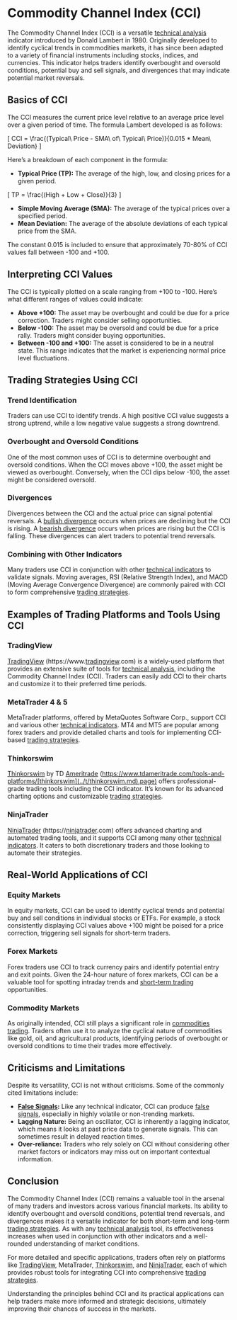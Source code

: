 # Commodity Channel Index (CCI)

The Commodity Channel Index (CCI) is a versatile [technical analysis](../t/technical_analysis.md) indicator introduced by Donald Lambert in 1980. Originally developed to identify cyclical trends in commodities markets, it has since been adapted to a variety of financial instruments including stocks, indices, and currencies. This indicator helps traders identify overbought and oversold conditions, potential buy and sell signals, and divergences that may indicate potential market reversals.

## Basics of CCI

The CCI measures the current price level relative to an average price level over a given period of time. The formula Lambert developed is as follows:

\[ CCI = \frac{(Typical\ Price - SMA\ of\ Typical\ Price)}{0.015 * Mean\ Deviation} \]

Here’s a breakdown of each component in the formula:

- **Typical Price (TP):** The average of the high, low, and closing prices for a given period.

\[ TP = \frac{(High + Low + Close)}{3} \]

- **Simple Moving Average (SMA):** The average of the typical prices over a specified period.
- **Mean Deviation:** The average of the absolute deviations of each typical price from the SMA.

The constant 0.015 is included to ensure that approximately 70-80% of CCI values fall between -100 and +100.

## Interpreting CCI Values

The CCI is typically plotted on a scale ranging from +100 to -100. Here’s what different ranges of values could indicate:

- **Above +100:** The asset may be overbought and could be due for a price correction. Traders might consider selling opportunities.
- **Below -100:** The asset may be oversold and could be due for a price rally. Traders might consider buying opportunities.
- **Between -100 and +100:** The asset is considered to be in a neutral state. This range indicates that the market is experiencing normal price level fluctuations.

## Trading Strategies Using CCI

### Trend Identification

Traders can use CCI to identify trends. A high positive CCI value suggests a strong uptrend, while a low negative value suggests a strong downtrend.

### Overbought and Oversold Conditions

One of the most common uses of CCI is to determine overbought and oversold conditions. When the CCI moves above +100, the asset might be viewed as overbought. Conversely, when the CCI dips below -100, the asset might be considered oversold.

### Divergences

Divergences between the CCI and the actual price can signal potential reversals. A [bullish divergence](../b/bullish_divergence.md) occurs when prices are declining but the CCI is rising. A [bearish divergence](../b/bearish_divergence.md) occurs when prices are rising but the CCI is falling. These divergences can alert traders to potential trend reversals.

### Combining with Other Indicators

Many traders use CCI in conjunction with other [technical indicators](../t/technical_indicators.md) to validate signals. Moving averages, RSI (Relative Strength Index), and MACD (Moving Average Convergence Divergence) are commonly paired with CCI to form comprehensive [trading strategies](../t/trading_strategies.md).

## Examples of Trading Platforms and Tools Using CCI

### TradingView

[TradingView](../t/tradingview.md) (https://www.[tradingview](../t/tradingview.md).com) is a widely-used platform that provides an extensive suite of tools for [technical analysis](../t/technical_analysis.md), including the Commodity Channel Index (CCI). Traders can easily add CCI to their charts and customize it to their preferred time periods.

### MetaTrader 4 & 5

MetaTrader platforms, offered by MetaQuotes Software Corp., support CCI and various other [technical indicators](../t/technical_indicators.md). MT4 and MT5 are popular among forex traders and provide detailed charts and tools for implementing CCI-based [trading strategies](../t/trading_strategies.md).

### Thinkorswim

[Thinkorswim](../t/thinkorswim.md) by TD [Ameritrade](../a/ameritrade.md) (https://www.tdameritrade.com/tools-and-platforms/[thinkorswim](../t/thinkorswim.md).page) offers professional-grade trading tools including the CCI indicator. It’s known for its advanced charting options and customizable [trading strategies](../t/trading_strategies.md).

### NinjaTrader

[NinjaTrader](../n/ninjatrader.md) (https://[ninjatrader](../n/ninjatrader.md).com) offers advanced charting and automated trading tools, and it supports CCI among many other [technical indicators](../t/technical_indicators.md). It caters to both discretionary traders and those looking to automate their strategies.

## Real-World Applications of CCI

### Equity Markets

In equity markets, CCI can be used to identify cyclical trends and potential buy and sell conditions in individual stocks or ETFs. For example, a stock consistently displaying CCI values above +100 might be poised for a price correction, triggering sell signals for short-term traders.

### Forex Markets

Forex traders use CCI to track currency pairs and identify potential entry and exit points. Given the 24-hour nature of forex markets, CCI can be a valuable tool for spotting intraday trends and [short-term trading](../s/short-term_trading.md) opportunities.

### Commodity Markets

As originally intended, CCI still plays a significant role in [commodities trading](../c/commodities_trading.md). Traders often use it to analyze the cyclical nature of commodities like gold, oil, and agricultural products, identifying periods of overbought or oversold conditions to time their trades more effectively.

## Criticisms and Limitations

Despite its versatility, CCI is not without criticisms. Some of the commonly cited limitations include:

- **[False Signals](../f/false_signals_in_trading.md):** Like any technical indicator, CCI can produce [false signals](../f/false_signals_in_trading.md), especially in highly volatile or non-trending markets.
- **Lagging Nature:** Being an oscillator, CCI is inherently a lagging indicator, which means it looks at past price data to generate signals. This can sometimes result in delayed reaction times.
- **Over-reliance:** Traders who rely solely on CCI without considering other market factors or indicators may miss out on important contextual information.

## Conclusion

The Commodity Channel Index (CCI) remains a valuable tool in the arsenal of many traders and investors across various financial markets. Its ability to identify overbought and oversold conditions, potential trend reversals, and divergences makes it a versatile indicator for both short-term and long-term [trading strategies](../t/trading_strategies.md). As with any [technical analysis](../t/technical_analysis.md) tool, its effectiveness increases when used in conjunction with other indicators and a well-rounded understanding of market conditions.

For more detailed and specific applications, traders often rely on platforms like [TradingView](../t/tradingview.md), MetaTrader, [Thinkorswim](../t/thinkorswim.md), and [NinjaTrader](../n/ninjatrader.md), each of which provides robust tools for integrating CCI into comprehensive [trading strategies](../t/trading_strategies.md).

Understanding the principles behind CCI and its practical applications can help traders make more informed and strategic decisions, ultimately improving their chances of success in the markets.